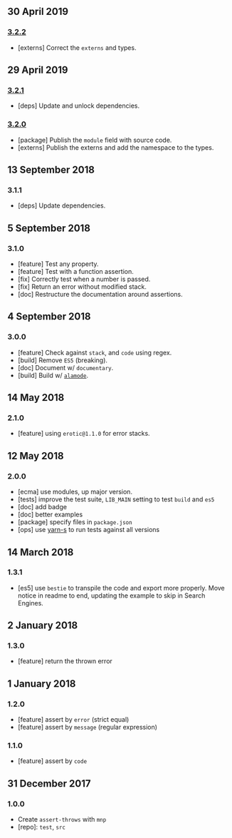 ## 30 April 2019

### [3.2.2](https://github.com/artdecocode/assert-throws/compare/v3.2.1...v3.2.2)

- [externs] Correct the `externs` and types.

## 29 April 2019

### [3.2.1](https://github.com/artdecocode/assert-throws/compare/v3.2.0...v3.2.1)

- [deps] Update and unlock dependencies.

### [3.2.0](https://github.com/artdecocode/assert-throws/compare/v3.1.1...v3.2.0)

- [package] Publish the `module` field with source code.
- [externs] Publish the externs and add the namespace to the types.

## 13 September 2018

### 3.1.1

- [deps] Update dependencies.

## 5 September 2018

### 3.1.0

- [feature] Test any property.
- [feature] Test with a function assertion.
- [fix] Correctly test when a number is passed.
- [fix] Return an error without modified stack.
- [doc] Restructure the documentation around assertions.

## 4 September 2018

### 3.0.0

- [feature] Check against `stack`, and `code` using regex.
- [build] Remove `ES5` (breaking).
- [doc] Document w/ `documentary`.
- [build] Build w/ [`alamode`](https://alamode.cc).

## 14 May 2018

### 2.1.0

- [feature] using `erotic@1.1.0` for error stacks.

## 12 May 2018

### 2.0.0

- [ecma] use modules, up major version.
- [tests] improve the test suite, `LIB_MAIN` setting to test `build` and `es5`
- [doc] add badge
- [doc] better examples
- [package] specify files in `package.json`
- [ops] use [yarn-s](https://artdeco.bz/yarn-s) to run tests against all versions

## 14 March 2018

### 1.3.1

- [es5] use `bestie` to transpile the code and export more properly. Move
notice in readme to end, updating the example to skip in Search Engines.

## 2 January 2018

### 1.3.0

- [feature] return the thrown error

## 1 January 2018

### 1.2.0

- [feature] assert by `error` (strict equal)
- [feature] assert by `message` (regular expression)

### 1.1.0

- [feature] assert by `code`

## 31 December 2017

### 1.0.0

- Create `assert-throws` with `mnp`
- [repo]: `test`, `src`
